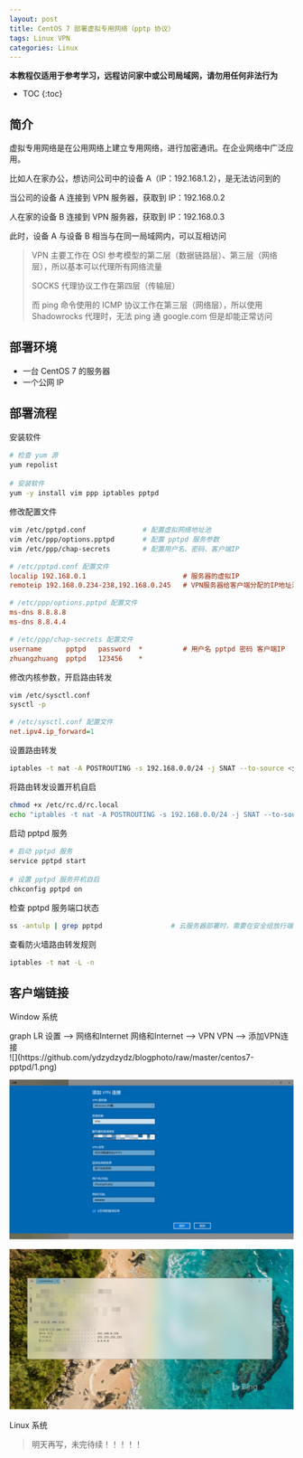 ```yaml
---
layout: post
title: CentOS 7 部署虚拟专用网络（pptp 协议）
tags: Linux VPN
categories: Linux
---
```


**本教程仅适用于参考学习，远程访问家中或公司局域网，请勿用任何非法行为**

* TOC
{:toc}
## 简介

虚拟专用网络是在公用网络上建立专用网络，进行加密通讯。在企业网络中广泛应用。

比如人在家办公，想访问公司中的设备 A（IP：192.168.1.2），是无法访问到的

当公司的设备 A 连接到 VPN 服务器，获取到 IP：192.168.0.2

人在家的设备 B 连接到 VPN 服务器，获取到 IP：192.168.0.3

此时，设备 A 与设备 B 相当与在同一局域网内，可以互相访问

<!-- more -->

> VPN 主要工作在 OSI 参考模型的第二层（数据链路层）、第三层（网络层），所以基本可以代理所有网络流量
>
> SOCKS 代理协议工作在第四层（传输层）
>
> 而 ping 命令使用的 ICMP 协议工作在第三层（网络层），所以使用 Shadowrocks 代理时，无法 ping 通 google.com 但是却能正常访问

## 部署环境

+ 一台 CentOS 7 的服务器
+ 一个公网 IP

## 部署流程

安装软件

```bash
# 检查 yum 源
yum repolist

# 安装软件
yum -y install vim ppp iptables pptpd
```

修改配置文件

```bash
vim /etc/pptpd.conf              # 配置虚拟网络地址池
vim /etc/ppp/options.pptpd       # 配置 pptpd 服务参数
vim /etc/ppp/chap-secrets        # 配置用户名、密码、客户端IP
```

```ini
# /etc/pptpd.conf 配置文件
localip 192.168.0.1                        # 服务器的虚拟IP
remoteip 192.168.0.234-238,192.168.0.245   # VPN服务器给客户端分配的IP地址池
```

```ini
# /etc/ppp/options.pptpd 配置文件
ms-dns 8.8.8.8
ms-dns 8.8.4.4
```

```ini
# /etc/ppp/chap-secrets 配置文件
username      pptpd   password  *          # 用户名 pptpd 密码 客户端IP
zhuangzhuang  pptpd   123456    *
```

修改内核参数，开启路由转发

```bash
vim /etc/sysctl.conf
sysctl -p
```

```ini
# /etc/sysctl.conf 配置文件
net.ipv4.ip_forward=1
```

设置路由转发

```bash
iptables -t nat -A POSTROUTING -s 192.168.0.0/24 -j SNAT --to-source <公网 IP>
```

将路由转发设置开机自启

```bash
chmod +x /etc/rc.d/rc.local
echo "iptables -t nat -A POSTROUTING -s 192.168.0.0/24 -j SNAT --to-source <公网 IP>" >> /etc/rc.d/rc.local
```

启动 pptpd 服务

```bash
# 启动 pptpd 服务
service pptpd start

# 设置 pptpd 服务开机自启
chkconfig pptpd on
```

检查 pptpd 服务端口状态

```bash
ss -antulp | grep pptpd                 # 云服务器部署时，需要在安全组放行端口
```

查看防火墙路由转发规则

```bash
iptables -t nat -L -n 
```

## 客户端链接

Window 系统

<div class="mermaid">
graph LR
设置 --> 网络和Internet
网络和Internet --> VPN
VPN --> 添加VPN连接
</div>
![](https://github.com/ydzydzydz/blogphoto/raw/master/centos7-pptpd/1.png)

![](https://github.com/ydzydzydz/blogphoto/raw/master/centos7-pptpd/2.png)

![](https://github.com/ydzydzydz/blogphoto/raw/master/centos7-pptpd/3.png)

Linux 系统

> 明天再写，未完待续！！！！！

